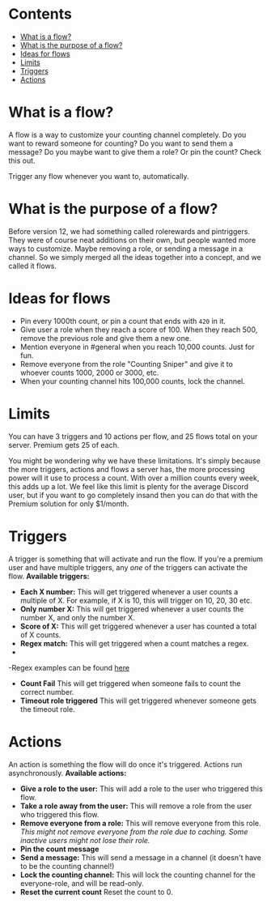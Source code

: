 # Contents

- [What is a flow?](#what-is-a-flow)
- [What is the purpose of a flow?](#what-is-the-purpose-of-a-flow)
- [Ideas for flows](#ideas-for-flows)
- [Limits](#limits)
- [Triggers](#triggers)
- [Actions](#actions)

# What is a flow?

A flow is a way to customize your counting channel completely. Do you want to reward someone for counting? Do you want to send them a message? Do you maybe want to give them a role? Or pin the count? Check this out.

Trigger any flow whenever you want to, automatically. 

# What is the purpose of a flow?

Before version 12, we had something called rolerewards and pintriggers. They were of course neat additions on their own, but people wanted more ways to customize. Maybe removing a role, or sending a message in a channel. So we simply merged all the ideas together into a concept, and we called it flows. 

# Ideas for flows

- Pin every 1000th count, or pin a count that ends with `420` in it.
- Give user a role when they reach a score of 100. When they reach 500, remove the previous role and give them a new one.
- Mention everyone in #general when you reach 10,000 counts. Just for fun.
- Remove everyone from the role "Counting Sniper" and give it to whoever counts 1000, 2000 or 3000, etc.
- When your counting channel hits 100,000 counts, lock the channel.

# Limits

You can have 3 triggers and 10 actions per flow, and 25 flows total on your server. Premium gets 25 of each.

You might be wondering why we have these limitations. It's simply because the more triggers, actions and flows a server has, the more processing power will it use to process a count. With over a million counts every week, this adds up a lot. We feel like this limit is plenty for the average Discord user, but if you want to go completely insand then you can do that with the Premium solution for only $1/month.

# Triggers

A trigger is something that will activate and run the flow. If you're a premium user and have multiple triggers, any *one* of the triggers can activate the flow. **Available triggers:**
- **Each X number:** This will get triggered whenever a user counts a multiple of X. For example, if X is 10, this will trigger on 10, 20, 30 etc.
- **Only number X:** This will get triggered whenever a user counts the number X, and only the number X.
- **Score of X:** This will get triggered whenever a user has counted a total of X counts.
- **Regex match:** This will get triggered when a count matches a regex.
- 
 -Regex examples can be found [here](https://docs.countr.xyz/regex-examples)
- **Count Fail** This will get triggered when someone fails to count the correct number.
- **Timeout role triggered** This will get triggered whenever someone gets the timeout role.

# Actions

An action is something the flow will do once it's triggered. Actions run asynchronously. **Available actions:**
- **Give a role to the user:** This will add a role to the user who triggered this flow.
- **Take a role away from the user:** This will remove a role from the user who triggered this flow.
- **Remove everyone from a role:** This will remove everyone from this role. *This might not remove everyone from the role due to caching. Some inactive users might not lose their role.*
- **Pin the count message**
- **Send a message:** This will send a message in a channel (it doesn't have to be the counting channel!)
- **Lock the counting channel:** This will lock the counting channel for the everyone-role, and will be read-only.
- **Reset the current count** Reset the count to 0.
